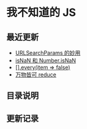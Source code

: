 # 我不知道的 JS

## 最近更新

- [URLSearchParams 的妙用](/JS/check-for-gaps/ch14)
- [isNaN 和 Number.isNaN](/JS/uncanny-tricks/ch14)
- [[].every(item => false)](/JS/uncanny-tricks/ch14)
- [万物皆可 reduce](/JS/uncanny-tricks/ch12)

## 目录说明

<Info />

## 更新记录

<List type='JS'/>
